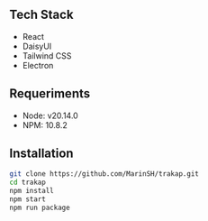 ## Tech Stack

- React
- DaisyUI
- Tailwind CSS
- Electron

## Requeriments

- Node: v20.14.0
- NPM: 10.8.2

## Installation

```sh
git clone https://github.com/MarinSH/trakap.git
cd trakap
npm install
npm start
npm run package
```
